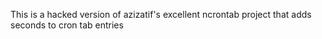 This is a hacked version of azizatif's excellent ncrontab project that adds seconds to cron tab entries